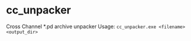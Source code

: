 # cc_unpacker
Cross Channel &ast;.pd archive unpacker
Usage: `cc_unpacker.exe <filename> <output_dir>`
